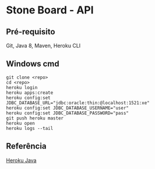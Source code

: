 # Stone Board - API

## Pré-requisito
Git, Java 8, Maven, Heroku CLI


## Windows cmd

```
git clone <repo>
cd <repo>
heroku login
heroku apps:create 
heroku config:set JDBC_DATABASE_URL="jdbc:oracle:thin:@localhost:1521:xe"
heroku config:set JDBC_DATABASE_USERNAME="user"
heroku config:set JDBC_DATABASE_PASSWORD="pass"
git push heroku master
heroku open
heroku logs --tail
```

## Referência
[Heroku Java](https://devcenter.heroku.com/articles/getting-started-with-java#introduction)  
